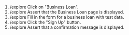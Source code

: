 1. /explore Click on "Business Loan".
2. /explore Assert that the Business Loan page is displayed.
3. /explore Fill in the form for a business loan with test data.
4. /explore Click the "Sign Up" button.
5. /explore Assert that a confirmation message is displayed.
